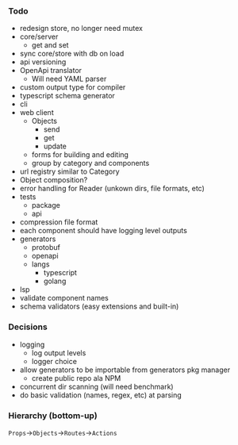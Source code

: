 ### Todo

- redesign store, no longer need mutex
- core/server
  - get and set
- sync core/store with db on load
- api versioning
- OpenApi translator
  - Will need YAML parser
- custom output type for compiler
- typescript schema generator
- cli
- web client
  - Objects
    - send
    - get
    - update
  - forms for building and editing
  - group by category and components
- url registry similar to Category
- Object composition?
- error handling for Reader (unkown dirs, file formats, etc)
- tests
  - package
  - api
- compression file format
- each component should have logging level outputs
- generators
  - protobuf
  - openapi
  - langs
    - typescript
    - golang
- lsp
- validate component names
- schema validators (easy extensions and built-in)

### Decisions

- logging
  - log output levels
  - logger choice
- allow generators to be importable from generators pkg manager
  - create public repo ala NPM
- concurrent dir scanning (will need benchmark)
- do basic validation (names, regex, etc) at parsing

### Hierarchy (bottom-up)

`Props`->`Objects`->`Routes`->`Actions`
